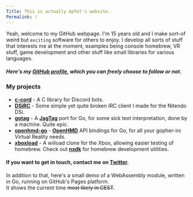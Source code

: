 ```yaml
---
Title: This is actually Apfel's website.
Permalink: /
---
```

Yeah, welcome to my GitHub webpage. I'm 15 years old and I make sort-of weird but `exciting` software for others to enjoy. I develop all sorts of stuff that interests me at the moment, examples being console homebrew, VR stuff, game development and other stuff like small libraries for various languages.

##### Here's my [GitHub profile](https://github.com/Apfel), which you can freely choose to follow or not.

### My projects
- **[c-cord](https://github.com/Apfel/c-cord)** - A C library for Discord bots.
- **[DSiRC](https://github.com/Apfel/DSiRC)**           - Some simple yet quite broken IRC client I made for the Nitendo DSi.
- **[gotag](https://github.com/Apfel/gotag)**           - A **[JagTag](https://github.com/jagrosh/JagTag)** port for Go, for some sick text interpretation, done by a machine. Quite epic.
- **[openhmd-go](https://github.com/Apfel/openhmd-go)** - **[OpenHMD](https://github.com/OpenHMD/OpenHMD)** API bindings for Go, for all your gopher-irc Virtual Reality needs.
- **[xboxload](https://github.com/Apfel/xboxload)** - A wiiload clone for the Xbox, allowing easier testing of homebrew. Check out **[nxdk](github.com/XboxDev/nxdk)** for homebrew development utilities.

#### If you want to get in touch, contact me on **[Twitter](https://twitter.com/YaBoiApfel/)**.

In addition to that, here's a small demo of a WebAssembly module, written in Go, running on GitHub's Pages platform. <br>
It shows the current time ~~most likely in CEST~~.
